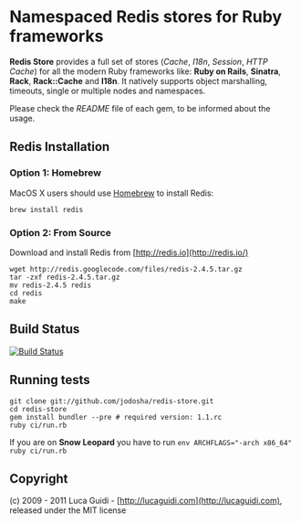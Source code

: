# Namespaced Redis stores for Ruby frameworks

__Redis Store__ provides a full set of stores (*Cache*, *I18n*, *Session*, *HTTP Cache*) for all the modern Ruby frameworks like: __Ruby on Rails__, __Sinatra__, __Rack__, __Rack::Cache__ and __I18n__. It natively supports object marshalling, timeouts, single or multiple nodes and namespaces.

Please check the *README* file of each gem, to be informed about the usage.

## Redis Installation

### Option 1: Homebrew

MacOS X users should use [Homebrew](https://github.com/mxcl/homebrew) to install Redis:

    brew install redis

### Option 2: From Source

Download and install Redis from [http://redis.io](http://redis.io/)

	wget http://redis.googlecode.com/files/redis-2.4.5.tar.gz
    tar -zxf redis-2.4.5.tar.gz
    mv redis-2.4.5 redis
    cd redis
    make

## Build Status

[![Build Status](https://secure.travis-ci.org/jodosha/redis-store.png?branch=master)](http://travis-ci.org/jodosha/redis-store?branch=master)

## Running tests

    git clone git://github.com/jodosha/redis-store.git
	cd redis-store
	gem install bundler --pre # required version: 1.1.rc
	ruby ci/run.rb

If you are on **Snow Leopard** you have to run `env ARCHFLAGS="-arch x86_64" ruby ci/run.rb`

## Copyright

(c) 2009 - 2011 Luca Guidi - [http://lucaguidi.com](http://lucaguidi.com), released under the MIT license
